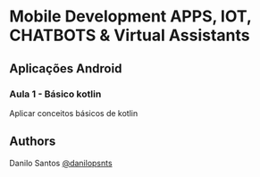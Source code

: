 # Mobile Development APPS, IOT, CHATBOTS & Virtual Assistants
## Aplicações Android 
### Aula 1 - Básico kotlin

Aplicar conceitos básicos de kotlin

## Authors

Danilo Santos
[@danilopsnts](https://www.linkedin.com/in/danilopsnts/)